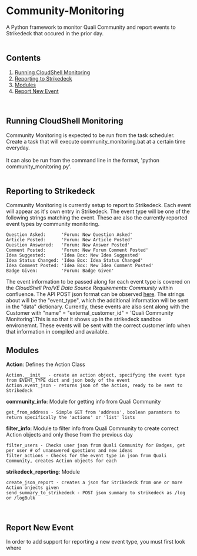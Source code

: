 # Community-Monitoring

A Python framework to monitor Quali Community and report events to Strikedeck that occured in the prior day. <br /><br />


## Contents
1. [Running CloudShell Monitoring](#running)
2. [Reporting to Strikedeck](#reporting)
3. [Modules](#modules)
4. [Report New Event](#report)
<br />


<a name="running"></a>
## Running CloudShell Monitoring

Community Monitoring is expected to be run from the task scheduler. Create a task that will execute community_monitoring.bat at a certain time everyday. <br /><br />
It can also be run from the command line in the format, 'python community_monitoring.py'.
<br /><br />


<a name="reporting"></a>
## Reporting to Strikedeck

Community Monitoring is currently setup to report to Strikedeck. Each event will appear as it's own entry in Strikedeck. The event type will be one of the following strings matching the event. These are also the currently reported event types by community monitoring.

    Question Asked:      'Forum: New Question Asked'
    Article Posted:      'Forum: New Article Posted'
    Question Answered:   'Forum: New Answer Posted'
    Comment Posted:      'Forum: New Forum Comment Posted'
    Idea Suggested:      'Idea Box: New Idea Suggested'
    Idea Status Changed: 'Idea Box: Idea Status Changed'
    Idea Comment Posted: 'Idea Box: New Idea Comment Posted'
    Badge Given:         'Forum: Badge Given'

The event information to be passed along for each event type is covered on the *CloudShell Pro/VE Data Source Requirements: Community* within confluence. The API POST json format can be observed [here](https://cs.strikedeck.com/knowledge/event-api-details). The strings about will be the "event_type", which the additional information will be sent in the "data" dictionary. Currently, these events are also sent along with the Customer with "name" = "external_customer_id" = 'Quali Community Monitoring'.This is so that it shows up in the strikedeck sandbox environemnt. These events will be sent with the correct customer info when that information in compiled and available.<br />


<a name="modules"></a>
## Modules

**Action**: Defines the Action Class

    Action.__init__ - create an action object, specifying the event type from EVENT_TYPE dict and json body of the event  
    Action.event_json - returns json of the Action, ready to be sent to Strikedeck

**community_info**: Module for getting info from Quali Community

    get_from_address - Simple GET from 'address', boolean paramters to return specifically the 'actions' or 'list' lists
    
**filter_info**: Module to filter info from Quali Community to create correct Action objects and only those from the previous day

    filter_users - Checks user json from Quali Community for Badges, get per user # of unanswered questions and new ideas
    filter_actions - Checks for the event type in json from Quali Community, creates Action objects for each
    
**strikedeck_reporting**: Module 

    create_json_report - creates a json for Strikedeck from one or more Action onjects given
    send_summary_to_strikedeck - POST json summary to strikedeck as /log or /logBulk
<br />

<a name="report"></a>
## Report New Event

In order to add support for reporting a new event type, you must first look where




    
